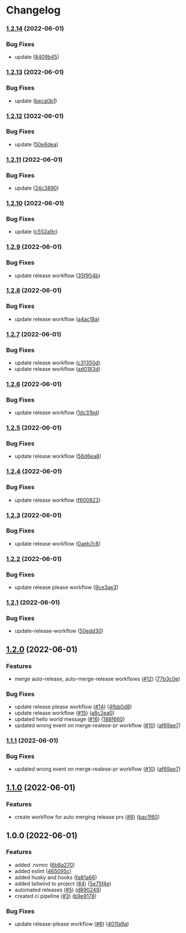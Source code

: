 # Changelog

### [1.2.14](https://github.com/alb-xh/my-site/compare/v1.2.13...v1.2.14) (2022-06-01)


### Bug Fixes

* update ([8409b45](https://github.com/alb-xh/my-site/commit/8409b457fd996d41b7f426205095a6085855de00))

### [1.2.13](https://github.com/alb-xh/my-site/compare/v1.2.12...v1.2.13) (2022-06-01)


### Bug Fixes

* update ([beca0b1](https://github.com/alb-xh/my-site/commit/beca0b1dccc0c8ec8e82e957f83b5b69080c5dd2))

### [1.2.12](https://github.com/alb-xh/my-site/compare/v1.2.11...v1.2.12) (2022-06-01)


### Bug Fixes

* update ([50e6dea](https://github.com/alb-xh/my-site/commit/50e6dea13d5b8e7ccb3017a1a8961d2bf5fd487a))

### [1.2.11](https://github.com/alb-xh/my-site/compare/v1.2.10...v1.2.11) (2022-06-01)


### Bug Fixes

* update ([24c3890](https://github.com/alb-xh/my-site/commit/24c38902b5e32d8df87e12940da00312de5ff57f))

### [1.2.10](https://github.com/alb-xh/my-site/compare/v1.2.9...v1.2.10) (2022-06-01)


### Bug Fixes

* update ([c552a9c](https://github.com/alb-xh/my-site/commit/c552a9c43c514946dd3980c3b3f5e89ac1228be3))

### [1.2.9](https://github.com/alb-xh/my-site/compare/v1.2.8...v1.2.9) (2022-06-01)


### Bug Fixes

* update release workflow ([35f954b](https://github.com/alb-xh/my-site/commit/35f954b9e8325123efea6f628b4ffa6211a33265))

### [1.2.8](https://github.com/alb-xh/my-site/compare/v1.2.7...v1.2.8) (2022-06-01)


### Bug Fixes

* update release workflow ([a4ac18a](https://github.com/alb-xh/my-site/commit/a4ac18a89ceea8e912b24fe2d3846b7ca4ca6829))

### [1.2.7](https://github.com/alb-xh/my-site/compare/v1.2.6...v1.2.7) (2022-06-01)


### Bug Fixes

* update release workflow ([c31350d](https://github.com/alb-xh/my-site/commit/c31350dd03bbff83d11fcc00b19b22d3eea8f6dc))
* update release workflow ([ad0183d](https://github.com/alb-xh/my-site/commit/ad0183de96497e86b46395b4cce3362d4b106e0e))

### [1.2.6](https://github.com/alb-xh/my-site/compare/v1.2.5...v1.2.6) (2022-06-01)


### Bug Fixes

* update release workflow ([1dc31bd](https://github.com/alb-xh/my-site/commit/1dc31bd679bcad3de78b3d465db035281c36ebca))

### [1.2.5](https://github.com/alb-xh/my-site/compare/v1.2.4...v1.2.5) (2022-06-01)


### Bug Fixes

* update release workflow ([56d6ea8](https://github.com/alb-xh/my-site/commit/56d6ea837fcb603c1721297d79ab6f598fbcd231))

### [1.2.4](https://github.com/alb-xh/my-site/compare/v1.2.3...v1.2.4) (2022-06-01)


### Bug Fixes

* update release workflow ([f600823](https://github.com/alb-xh/my-site/commit/f60082308d9592f0d623ae128790e497e79ed4ea))

### [1.2.3](https://github.com/alb-xh/my-site/compare/v1.2.2...v1.2.3) (2022-06-01)


### Bug Fixes

* update release workflow ([0aeb7c8](https://github.com/alb-xh/my-site/commit/0aeb7c85e8a88d9948aadd4f27d4561a6a6f710e))

### [1.2.2](https://github.com/alb-xh/my-site/compare/v1.2.1...v1.2.2) (2022-06-01)


### Bug Fixes

* update release please workflow ([9ce3ae3](https://github.com/alb-xh/my-site/commit/9ce3ae3344d26263bb63c417ec704adc45df7c7b))

### [1.2.1](https://github.com/alb-xh/my-site/compare/v1.2.0...v1.2.1) (2022-06-01)


### Bug Fixes

* update-release-workflow ([50edd30](https://github.com/alb-xh/my-site/commit/50edd30974744dcdec3ea02c12450d97a33a34cf))

## [1.2.0](https://github.com/alb-xh/my-site/compare/v1.1.0...v1.2.0) (2022-06-01)


### Features

* merge auto-release, auto-merge-release workflows ([#12](https://github.com/alb-xh/my-site/issues/12)) ([77b3c0e](https://github.com/alb-xh/my-site/commit/77b3c0ece73187c8b54d589a43683d47e9fd3ef6))


### Bug Fixes

* update release please workflow ([#14](https://github.com/alb-xh/my-site/issues/14)) ([4fbb0d8](https://github.com/alb-xh/my-site/commit/4fbb0d82118ee67578dd64b9cefad1efd779ddfa))
* update release workflow ([#15](https://github.com/alb-xh/my-site/issues/15)) ([a8c2ea0](https://github.com/alb-xh/my-site/commit/a8c2ea00b2ae7b4c2c5a960a31fdafac62c1507e))
* updated hello world message ([#16](https://github.com/alb-xh/my-site/issues/16)) ([188f660](https://github.com/alb-xh/my-site/commit/188f66071c50a8894f1b61bd3822e1d796f0c694))
* updated wrong event on merge-realese-pr workflow ([#10](https://github.com/alb-xh/my-site/issues/10)) ([af69ae7](https://github.com/alb-xh/my-site/commit/af69ae7011ee68fa946c35b7d548899cfee102b7))

### [1.1.1](https://github.com/alb-xh/my-site/compare/v1.1.0...v1.1.1) (2022-06-01)


### Bug Fixes

* updated wrong event on merge-realese-pr workflow ([#10](https://github.com/alb-xh/my-site/issues/10)) ([af69ae7](https://github.com/alb-xh/my-site/commit/af69ae7011ee68fa946c35b7d548899cfee102b7))

## [1.1.0](https://github.com/alb-xh/my-site/compare/v1.0.0...v1.1.0) (2022-06-01)


### Features

* create workflow for auto merging release prs ([#8](https://github.com/alb-xh/my-site/issues/8)) ([bac1f60](https://github.com/alb-xh/my-site/commit/bac1f60b04ea0a45661446bb1a92f765fcfc3ff3))

## 1.0.0 (2022-06-01)


### Features

* added .nvmrc ([6b8a270](https://github.com/alb-xh/my-site/commit/6b8a270b529ec28d0b45e2b0c543a4e181f3923d))
* added eslint ([465095c](https://github.com/alb-xh/my-site/commit/465095c6496bf4e2063c602f985eb892054dcaac))
* added husky and hooks ([fa81a66](https://github.com/alb-xh/my-site/commit/fa81a6609e8f91bb1f942cdc136a4029bca0377f))
* added tailwind to project ([#4](https://github.com/alb-xh/my-site/issues/4)) ([5e75f4e](https://github.com/alb-xh/my-site/commit/5e75f4ea26795ae746101e79fb66ecd6fb1ef3d8))
* automated releases ([#5](https://github.com/alb-xh/my-site/issues/5)) ([d890249](https://github.com/alb-xh/my-site/commit/d8902490bd96d0dd76639be511dd22ee59189c5c))
* created ci pipeline ([#3](https://github.com/alb-xh/my-site/issues/3)) ([b9e9178](https://github.com/alb-xh/my-site/commit/b9e9178b76548b1dbfcb3b3c4ff67805fbefb140))


### Bug Fixes

* update release-please workflow ([#6](https://github.com/alb-xh/my-site/issues/6)) ([401fa9a](https://github.com/alb-xh/my-site/commit/401fa9a1de4c583216ef4214e668b5ff426cacc1))
